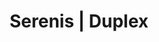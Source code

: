 ---
layout: post
categories: serenis

unit_name: Duplex

fb:
  image: stock-pen-650x350.jpg         #650x350

images:
  home:
    popup: stock-pen-650x350.jpg       #650x350
    thumbnail: stock-pen-390x280.jpg   #390x280
  card:
    preview: stock-pen-350x200.jpg     #350x200
  post:
    banner: stock-pen-760x400.jpg      #760x400

title: Serenis | Duplex

description: Most banks would approve your loan but you will not get the maximum loanable amount. For most, you'll only be granted 70% of the total contract price of the unit. Here's how you will be granted the maximum loanable amount.

---